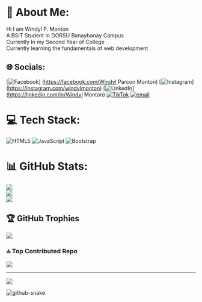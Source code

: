 # 💫 About Me:

Hi I am Windyl P. Monton <br>A BSIT Student In DORSU Banaybanay Campus<br>Currently In my Second Year of College<br>Currently learning the fundamentals of web development<br>

## 🌐 Socials:

[![Facebook](https://img.shields.io/badge/Facebook-%231877F2.svg?logo=Facebook&logoColor=white)]
(https://facebook.com/Windyl Parcon Monton)
[![Instagram](https://img.shields.io/badge/Instagram-%23E4405F.svg?logo=Instagram&logoColor=white)]
(https://instagram.com/windylmonton) [![LinkedIn](https://img.shields.io/badge/LinkedIn-%230077B5.svg?logo=linkedin&logoColor=white)](https://linkedin.com/in/Windyl Monton) [![TikTok](https://img.shields.io/badge/TikTok-%23000000.svg?logo=TikTok&logoColor=white)](https://tiktok.com/@mahWindyl)
[![email](https://img.shields.io/badge/Email-D14836?logo=gmail&logoColor=white)](mailto:windylmonton2@gmail.com)

# 💻 Tech Stack:

![HTML5](https://img.shields.io/badge/html5-%23E34F26.svg?style=for-the-badge&logo=html5&logoColor=white) ![JavaScript](https://img.shields.io/badge/javascript-%23323330.svg?style=for-the-badge&logo=javascript&logoColor=%23F7DF1E) ![Bootstrap](https://img.shields.io/badge/bootstrap-%238511FA.svg?style=for-the-badge&logo=bootstrap&logoColor=white)

# 📊 GitHub Stats:

![](https://github-readme-stats.vercel.app/api?username=MERNmagician&theme=transparent&hide_border=false&include_all_commits=false&count_private=false)<br/>
![](https://github-readme-streak-stats.herokuapp.com/?user=MERNmagician&theme=transparent&hide_border=false)<br/>
![](https://github-readme-stats.vercel.app/api/top-langs/?username=MERNmagician&theme=transparent&hide_border=false&include_all_commits=false&count_private=false&layout=compact)

## 🏆 GitHub Trophies

![](https://github-profile-trophy.vercel.app/?username=MERNmagician&theme=radical&no-frame=true&no-bg=true&margin-w=4)

### 🔝 Top Contributed Repo

![](https://github-contributor-stats.vercel.app/api?username=MERNmagician&limit=5&theme=dark&combine_all_yearly_contributions=true)

---

[![](https://visitcount.itsvg.in/api?id=MERNmagician&icon=0&color=0)](https://visitcount.itsvg.in)

<!-- Proudly created with GPRM ( https://gprm.itsvg.in ) -->
<picture>
  <source media="(prefers-color-scheme: dark)" srcset="https://raw.githubusercontent.com/MERNMagician/MERNMagician/output/github-snake-dark.svg" />
  <source media="(prefers-color-scheme: light)" srcset="https://raw.githubusercontent.com/MERNMagician/MERNMagician/output/github-snake.svg" />
  <img alt="github-snake" src="https://raw.githubusercontent.com/MERNMagician/MERNMagician/output/github-snake.svg" />
</picture>
